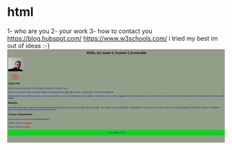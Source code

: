 # html

1- who are you
2-  your work
3-  how to contact you
https://blog.hubspot.com/
https://www.w3schools.com/
i tried my best im out of ideas :-}
![Screenshot of my final project](./image/myss.png)